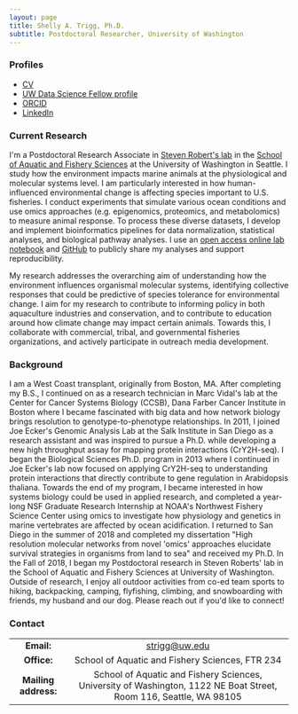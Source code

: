 ```yaml
---
layout: page
title: Shelly A. Trigg, Ph.D.
subtitle: Postdoctoral Researcher, University of Washington
---
```


### Profiles
- [CV](https://htmlpreview.github.io/?https://github.com/shellytrigg/shellytrigg.github.io/blob/master/docs/ShellyTriggCVOct2019web.html)
- [UW Data Science Fellow profile](https://escience.washington.edu/people/shelly-trigg/)
- [ORCID](https://orcid.org/0000-0001-6904-4149)
- [LinkedIn](https://www.linkedin.com/in/shelly-trigg-ph-d-670b6121)


### Current Research 

I'm a Postdoctoral Research Associate in [Steven Robert's lab]() in the [School of Aquatic and Fishery Sciences]() at the University of Washington in Seattle. I study how the environment impacts marine animals at the physiological and molecular systems level. I am particularly interested in how human-influenced environmental change is affecting species important to U.S. fisheries. I conduct experiments that simulate various ocean conditions and use omics approaches (e.g. epigenomics, proteomics, and metabolomics) to measure animal response. To process these diverse datasets, I develop and implement bioinformatics pipelines for data normalization, statistical analyses, and biological pathway analyses. I use an [open access online lab notebook](https://shellytrigg.github.io/notebook/) and [GitHub](https://github.com/shellytrigg) to publicly share my analyses and support reproducibility.

My research addresses the overarching aim of understanding how the environment influences organismal molecular systems, identifying collective responses that could be predictive of species tolerance for environmental change. I aim for my research to contribute to informing policy in both aquaculture industries and conservation, and to contribute to education around how climate change may impact certain animals. Towards this, I collaborate with commercial, tribal, and governmental fisheries organizations, and actively participate in outreach media development.

### Background

I am a West Coast transplant, originally from Boston, MA. After completing my B.S., I continued on as a research technician in Marc Vidal's lab at the Center for Cancer Systems Biology (CCSB), Dana Farber Cancer Institute in Boston where I became fascinated with big data and how network biology brings resolution to genotype-to-phenotype relationships. In 2011, I joined Joe Ecker's Genomic Analysis Lab at the Salk Institute in San Diego as a research assistant and was inspired to pursue a Ph.D. while developing a new high throughput assay for mapping protein interactions (CrY2H-seq). I began the Biological Sciences Ph.D. program in 2013 where I continued in Joe Ecker's lab now focused on applying CrY2H-seq to understanding protein interactions that directly contribute to gene regulation in Arabidopsis thaliana. Towards the end of my program, I became interested in how systems biology could be used in applied research, and completed a year-long NSF Graduate Research Internship at NOAA's Northwest Fishery Science Center using omics to investigate how physiology and genetics in marine vertebrates are affected by ocean acidification. I returned to San Diego in the summer of 2018 and completed my dissertation "High resolution molecular networks from novel 'omics' approaches elucidate survival strategies in organisms from land to sea" and received my Ph.D. In the Fall of 2018, I began my Postdoctoral research in Steven Roberts' lab in the School of Aquatic and Fishery Sciences at University of Washington. Outside of research, I enjoy all outdoor activities from co-ed team sports to hiking, backpacking, camping, flyfishing, climbing, and snowboarding with friends, my husband and our dog. Please reach out if you'd like to connect!

### Contact
| | |
:--------------------:|:--------------------:
 **Email:** | [strigg@uw.edu](mailto:strigg@uw.edu) 
 **Office:**| School of Aquatic and Fishery Sciences, FTR 234 
 **Mailing address:** | School of Aquatic and Fishery Sciences, University of Washington, 1122 NE Boat Street, Room 116, Seattle, WA 98105 